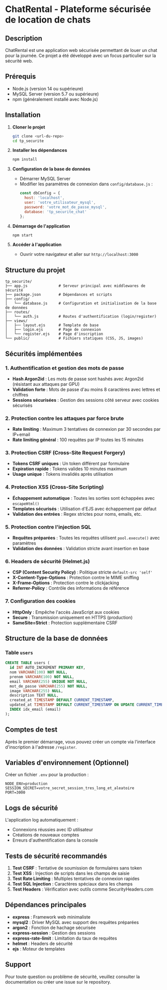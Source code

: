# ChatRental - Plateforme sécurisée de location de chats

## Description

ChatRental est une application web sécurisée permettant de louer un chat pour la journée. Ce projet a été développé avec un focus particulier sur la sécurité web.

## Prérequis

- Node.js (version 14 ou supérieure)
- MySQL Server (version 5.7 ou supérieure)
- npm (généralement installé avec Node.js)

## Installation

1. **Cloner le projet**
   ```bash
   git clone <url-du-repo>
   cd tp_securite
   ```

2. **Installer les dépendances**
   ```bash
   npm install
   ```

3. **Configuration de la base de données**
   - Démarrer MySQL Server
   - Modifier les paramètres de connexion dans `config/database.js` :
     ```javascript
     const dbConfig = {
       host: 'localhost',
       user: 'votre_utilisateur_mysql',
       password: 'votre_mot_de_passe_mysql',
       database: 'tp_securite_chat'
     };
     ```

4. **Démarrage de l'application**
   ```bash
   npm start
   ```

5. **Accéder à l'application**
   - Ouvrir votre navigateur et aller sur `http://localhost:3000`

## Structure du projet

```
tp_securite/
├── app.js              # Serveur principal avec middlewares de sécurité
├── package.json        # Dépendances et scripts
├── config/
│   └── database.js     # Configuration et initialisation de la base de données
├── routes/
│   └── auth.js         # Routes d'authentification (login/register)
├── views/
│   ├── layout.ejs      # Template de base
│   ├── login.ejs       # Page de connexion
│   └── register.ejs    # Page d'inscription
└── public/             # Fichiers statiques (CSS, JS, images)
```

## Sécurités implémentées

### 1. Authentification et gestion des mots de passe
- **Hash Argon2id** : Les mots de passe sont hashés avec Argon2id (résistant aux attaques par GPU)
- **Validation forte** : Mots de passe d'au moins 8 caractères avec lettres et chiffres
- **Sessions sécurisées** : Gestion des sessions côté serveur avec cookies sécurisés

### 2. Protection contre les attaques par force brute
- **Rate limiting** : Maximum 3 tentatives de connexion par 30 secondes par IP+email
- **Rate limiting général** : 100 requêtes par IP toutes les 15 minutes

### 3. Protection CSRF (Cross-Site Request Forgery)
- **Tokens CSRF uniques** : Un token différent par formulaire
- **Expiration rapide** : Tokens valides 10 minutes maximum
- **Usage unique** : Tokens invalidés après utilisation

### 4. Protection XSS (Cross-Site Scripting)
- **Échappement automatique** : Toutes les sorties sont échappées avec `escapeHtml()`
- **Templates sécurisés** : Utilisation d'EJS avec échappement par défaut
- **Validation des entrées** : Regex strictes pour noms, emails, etc.

### 5. Protection contre l'injection SQL
- **Requêtes préparées** : Toutes les requêtes utilisent `pool.execute()` avec paramètres
- **Validation des données** : Validation stricte avant insertion en base

### 6. Headers de sécurité (Helmet.js)
- **CSP (Content Security Policy)** : Politique stricte `default-src 'self'`
- **X-Content-Type-Options** : Protection contre le MIME sniffing
- **X-Frame-Options** : Protection contre le clickjacking
- **Referrer-Policy** : Contrôle des informations de référence

### 7. Configuration des cookies
- **HttpOnly** : Empêche l'accès JavaScript aux cookies
- **Secure** : Transmission uniquement en HTTPS (production)
- **SameSite=Strict** : Protection supplémentaire CSRF

## Structure de la base de données

### Table `users`
```sql
CREATE TABLE users (
  id INT AUTO_INCREMENT PRIMARY KEY,
  nom VARCHAR(100) NOT NULL,
  prenom VARCHAR(100) NOT NULL,
  email VARCHAR(255) UNIQUE NOT NULL,
  mot_de_passe VARCHAR(255) NOT NULL,
  image VARCHAR(255) NULL,
  description TEXT NULL,
  created_at TIMESTAMP DEFAULT CURRENT_TIMESTAMP,
  updated_at TIMESTAMP DEFAULT CURRENT_TIMESTAMP ON UPDATE CURRENT_TIMESTAMP,
  INDEX idx_email (email)
);
```

## Comptes de test

Après le premier démarrage, vous pouvez créer un compte via l'interface d'inscription à l'adresse `/register`.

## Variables d'environnement (Optionnel)

Créer un fichier `.env` pour la production :
```env
NODE_ENV=production
SESSION_SECRET=votre_secret_session_tres_long_et_aleatoire
PORT=3000
```

## Logs de sécurité

L'application log automatiquement :
- Connexions réussies avec ID utilisateur
- Créations de nouveaux comptes
- Erreurs d'authentification dans la console

## Tests de sécurité recommandés

1. **Test CSRF** : Tentative de soumission de formulaires sans token
2. **Test XSS** : Injection de scripts dans les champs de saisie
3. **Test Rate Limiting** : Multiples tentatives de connexion rapides
4. **Test SQL Injection** : Caractères spéciaux dans les champs
5. **Test Headers** : Vérification avec outils comme SecurityHeaders.com

## Dépendances principales

- **express** : Framework web minimaliste
- **mysql2** : Driver MySQL avec support des requêtes préparées
- **argon2** : Fonction de hachage sécurisée
- **express-session** : Gestion des sessions
- **express-rate-limit** : Limitation du taux de requêtes
- **helmet** : Headers de sécurité
- **ejs** : Moteur de templates

## Support

Pour toute question ou problème de sécurité, veuillez consulter la documentation ou créer une issue sur le repository.